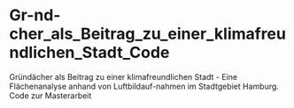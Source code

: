 # Gr-nd-cher_als_Beitrag_zu_einer_klimafreundlichen_Stadt_Code
Gründächer als Beitrag zu einer klimafreundlichen Stadt - Eine Flächenanalyse anhand von Luftbildauf-nahmen im Stadtgebiet Hamburg. Code zur Masterarbeit
